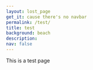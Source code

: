 ```yaml
---
layout: lost_page
get_it: cause there's no navbar
permalink: /test/
title: test
background: beach
description:
nav: false
---
```


This is a test page